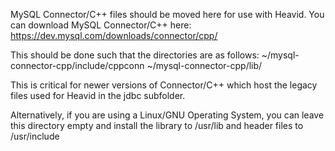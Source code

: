 MySQL Connector/C++ files should be moved here for use with Heavid. You can download MySQL Connector/C++ here: https://dev.mysql.com/downloads/connector/cpp/

This should be done such that the directories are as follows:
	~/mysql-connector-cpp/include/cppconn
	~/mysql-connector-cpp/lib/

This is critical for newer versions of Connector/C++ which host the legacy files used for Heavid in the jdbc subfolder.

Alternatively, if you are using a Linux/GNU Operating System, you can leave this directory empty and install the library to /usr/lib and header files to /usr/include 
